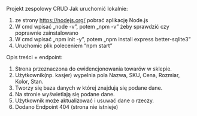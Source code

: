 Projekt zespolowy CRUD
Jak uruchomić lokalnie:
1)	ze strony https://nodejs.org/ pobrać aplikację Node.js
2)	W cmd wpisać „node -v”, potem „npm -v” żeby sprawdzić czy poprawnie zainstalowano
3)	W cmd wpisać „npm init -y”, potem „npm install express better-sqlite3”
4)	Uruchomic plik poleceniem “npm start”

Opis treści + endpoint:
1)	Strona przeznaczona do ewidencjonowania towarów w sklepie.
2)	Użytkownik(np. kasjer) wypelnia pola Nazwa, SKU, Cena, Rozmiar, Kolor, Stan.
3) 	Tworzy się baza danych w której znajdują się podane dane.
4)	Na stronie wyświetlają się podane dane.
5)	Użytkownik może aktualizować i usuwać dane o rzeczy.
6)	Dodano Endpoint 404 (strona nie istnieje) 
